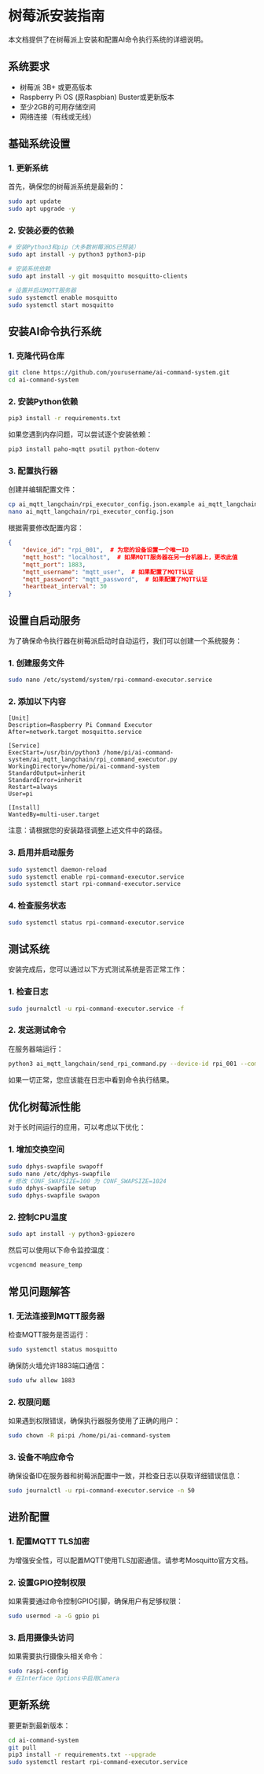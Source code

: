 # 树莓派安装指南

本文档提供了在树莓派上安装和配置AI命令执行系统的详细说明。

## 系统要求

- 树莓派 3B+ 或更高版本
- Raspberry Pi OS (原Raspbian) Buster或更新版本
- 至少2GB的可用存储空间
- 网络连接（有线或无线）

## 基础系统设置

### 1. 更新系统

首先，确保您的树莓派系统是最新的：

```bash
sudo apt update
sudo apt upgrade -y
```

### 2. 安装必要的依赖

```bash
# 安装Python3和pip（大多数树莓派OS已预装）
sudo apt install -y python3 python3-pip

# 安装系统依赖
sudo apt install -y git mosquitto mosquitto-clients

# 设置并启动MQTT服务器
sudo systemctl enable mosquitto
sudo systemctl start mosquitto
```

## 安装AI命令执行系统

### 1. 克隆代码仓库

```bash
git clone https://github.com/yourusername/ai-command-system.git
cd ai-command-system
```

### 2. 安装Python依赖

```bash
pip3 install -r requirements.txt
```

如果您遇到内存问题，可以尝试逐个安装依赖：

```bash
pip3 install paho-mqtt psutil python-dotenv
```

### 3. 配置执行器

创建并编辑配置文件：

```bash
cp ai_mqtt_langchain/rpi_executor_config.json.example ai_mqtt_langchain/rpi_executor_config.json
nano ai_mqtt_langchain/rpi_executor_config.json
```

根据需要修改配置内容：

```json
{
    "device_id": "rpi_001",  # 为您的设备设置一个唯一ID
    "mqtt_host": "localhost",  # 如果MQTT服务器在另一台机器上，更改此值
    "mqtt_port": 1883,
    "mqtt_username": "mqtt_user",  # 如果配置了MQTT认证
    "mqtt_password": "mqtt_password",  # 如果配置了MQTT认证
    "heartbeat_interval": 30
}
```

## 设置自启动服务

为了确保命令执行器在树莓派启动时自动运行，我们可以创建一个系统服务：

### 1. 创建服务文件

```bash
sudo nano /etc/systemd/system/rpi-command-executor.service
```

### 2. 添加以下内容

```
[Unit]
Description=Raspberry Pi Command Executor
After=network.target mosquitto.service

[Service]
ExecStart=/usr/bin/python3 /home/pi/ai-command-system/ai_mqtt_langchain/rpi_command_executor.py
WorkingDirectory=/home/pi/ai-command-system
StandardOutput=inherit
StandardError=inherit
Restart=always
User=pi

[Install]
WantedBy=multi-user.target
```

注意：请根据您的安装路径调整上述文件中的路径。

### 3. 启用并启动服务

```bash
sudo systemctl daemon-reload
sudo systemctl enable rpi-command-executor.service
sudo systemctl start rpi-command-executor.service
```

### 4. 检查服务状态

```bash
sudo systemctl status rpi-command-executor.service
```

## 测试系统

安装完成后，您可以通过以下方式测试系统是否正常工作：

### 1. 检查日志

```bash
sudo journalctl -u rpi-command-executor.service -f
```

### 2. 发送测试命令

在服务器端运行：

```bash
python3 ai_mqtt_langchain/send_rpi_command.py --device-id rpi_001 --command "echo 测试成功" --mqtt-host <树莓派IP地址>
```

如果一切正常，您应该能在日志中看到命令执行结果。

## 优化树莓派性能

对于长时间运行的应用，可以考虑以下优化：

### 1. 增加交换空间

```bash
sudo dphys-swapfile swapoff
sudo nano /etc/dphys-swapfile
# 修改 CONF_SWAPSIZE=100 为 CONF_SWAPSIZE=1024
sudo dphys-swapfile setup
sudo dphys-swapfile swapon
```

### 2. 控制CPU温度

```bash
sudo apt install -y python3-gpiozero
```

然后可以使用以下命令监控温度：

```bash
vcgencmd measure_temp
```

## 常见问题解答

### 1. 无法连接到MQTT服务器

检查MQTT服务是否运行：

```bash
sudo systemctl status mosquitto
```

确保防火墙允许1883端口通信：

```bash
sudo ufw allow 1883
```

### 2. 权限问题

如果遇到权限错误，确保执行器服务使用了正确的用户：

```bash
sudo chown -R pi:pi /home/pi/ai-command-system
```

### 3. 设备不响应命令

确保设备ID在服务器和树莓派配置中一致，并检查日志以获取详细错误信息：

```bash
sudo journalctl -u rpi-command-executor.service -n 50
```

## 进阶配置

### 1. 配置MQTT TLS加密

为增强安全性，可以配置MQTT使用TLS加密通信。请参考Mosquitto官方文档。

### 2. 设置GPIO控制权限

如果需要通过命令控制GPIO引脚，确保用户有足够权限：

```bash
sudo usermod -a -G gpio pi
```

### 3. 启用摄像头访问

如果需要执行摄像头相关命令：

```bash
sudo raspi-config
# 在Interface Options中启用Camera
```

## 更新系统

要更新到最新版本：

```bash
cd ai-command-system
git pull
pip3 install -r requirements.txt --upgrade
sudo systemctl restart rpi-command-executor.service
``` 